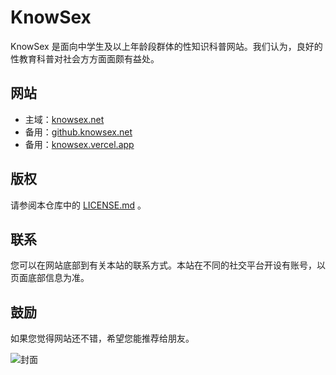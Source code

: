 # KnowSex

KnowSex 是面向中学生及以上年龄段群体的性知识科普网站。我们认为，良好的性教育科普对社会方方面面颇有益处。

## 网站

* 主域：[knowsex.net](https://knowsex.net) 
* 备用：[github.knowsex.net](https://github.knowsex.net)
* 备用：[knowsex.vercel.app](https://knowsex.vercel.app)

## 版权

请参阅本仓库中的 [LICENSE.md](LICENSE.md) 。

## 联系

您可以在网站底部到有关本站的联系方式。本站在不同的社交平台开设有账号，以页面底部信息为准。

## 鼓励

如果您觉得网站还不错，希望您能推荐给朋友。

![封面](https://repository-images.githubusercontent.com/344822379/d9a97024-b601-4061-9983-93758b70b56f)